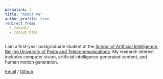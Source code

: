 ```yaml
---
permalink: /
title: "About me"
author_profile: true
redirect_from: 
  - /about/
  - /about.html
---
```


I am a first-year postgraduate student at the [School of Artificial Intelligence](https://ai.bupt.edu.cn/), [Beijing University of Posts and Telecommunications](https://www.bupt.edu.cn/). My research interest includes computer vision, artificial intelligence generated content, and human motion generation.

[Email](hyh654@bupt.edu.cn) / [Github](https://github.com/h-y1heng) 
